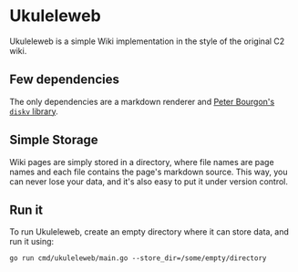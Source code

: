 # Ukuleleweb

Ukuleleweb is a simple Wiki implementation in the style of the original C2 wiki.

## Few dependencies

The only dependencies are a markdown renderer and [Peter Bourgon's
`diskv` library](https://github.com/peterbourgon/diskv).

## Simple Storage

Wiki pages are simply stored in a directory, where file names are page
names and each file contains the page's markdown source. This way, you
can never lose your data, and it's also easy to put it under version
control.

## Run it

To run Ukuleleweb, create an empty directory where it can store data,
and run it using:

```
go run cmd/ukuleleweb/main.go --store_dir=/some/empty/directory
```
